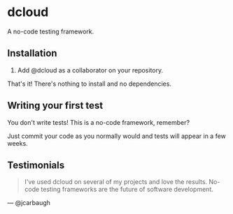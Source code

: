 # dcloud

A no-code testing framework.

## Installation

1. Add @dcloud as a collaborator on your repository.

That's it! There's nothing to install and no dependencies.

## Writing your first test

You don't write tests! This is a no-code framework, remember?

Just commit your code as you normally would and tests will appear in a few weeks.

## Testimonials

> I've used dcloud on several of my projects and love the results. No-code testing frameworks are the future of software development.

&mdash; @jcarbaugh 
